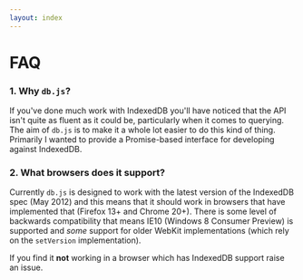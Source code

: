 ```yaml
---
layout: index
---
```


# FAQ

### 1. Why `db.js`?

If you've done much work with IndexedDB you'll have noticed that the API isn't quite as fluent as it could be, particularly when it comes to querying. The aim of `db.js` is to make it a whole lot easier to do this kind of thing. Primarily I wanted to provide a Promise-based interface for developing against IndexedDB.

### 2. What browsers does it support?

Currently `db.js` is designed to work with the latest version of the IndexedDB spec (May 2012) and this means that it should work in browsers that have implemented that (Firefox 13+ and Chrome 20+). There is some level of backwards compatibility that means IE10 (Windows 8 Consumer Preview) is supported and *some* support for older WebKit implementations (which rely on the `setVersion` implementation).

If you find it **not** working in a browser which has IndexedDB support raise an issue.


